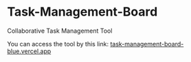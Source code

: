 # Task-Management-Board
Collaborative Task Management Tool


You can access the tool by this link:
[task-management-board-blue.vercel.app](https://task-management-board-blue.vercel.app/)